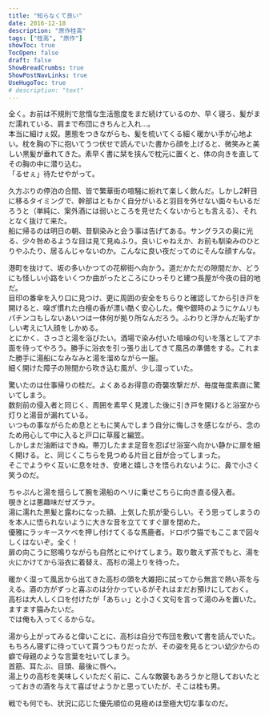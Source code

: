 ```yaml
---
title: "知らなくて良い"
date: 2016-12-18
description: "原作桂高"
tags: ["桂高", "原作"]
showToc: true
TocOpen: false
draft: false
ShowBreadCrumbs: true
ShowPostNavLinks: true
UseHugoToc: true
# description: "text"
---
```


全く。お前は不規則で怠惰な生活態度をまだ続けているのか、早く寝ろ、髪がまだ濡れている、肩まで布団にきちんと入れ…。  
本当に細けぇ奴。悪態をつきながらも、髪を梳いてくる細く暖かい手が心地よい。枕を胸の下に抱いてうつ伏せで読んでいた書から顔を上げると、微笑みと美しい黒髪が垂れてきた。素早く書に栞を挟んで枕元に置くと、体の向きを直してその胸の中に潜り込む。  
「るせぇ」待たせやがって。  
  
久方ぶりの停泊の合間、皆で繁華街の喧騒に紛れて楽しく飲んだ。しかし2軒目に移るタイミングで、幹部はともかく自分がいると羽目を外せない面々もいるだろうと（単純に、案外酒には弱いところを見せたくないからとも言える）、それとなく抜けて来た。  
船に帰るのは明日の朝、昔馴染みと会う事は告げてある。サングラスの奥に光る、少々咎めるような目は見て見ぬふり。良いじゃねえか、お前も馴染みのひとりやふたり、居るんじゃないのか。こんなに良い夜だってのにそんな顔すんな。  
  
港町を抜けて、坂の多いかつての花柳街へ向かう。道だかただの隙間だか、どうにも怪しい小路をいくつか曲がったところにひっそりと建つ長屋が今夜の目的地だ。  
目印の番傘を入り口に見つけ、更に周囲の安全をちらりと確認してから引き戸を開けると、嗅ぎ慣れた白檀の香が漂い酷く安心した。俺や銀時のようにケムリもパチンコもしないあいつは一体何が拠り所なんだろう。ふわりと浮かんだ恥ずかしい考えに1人顔をしかめる。  
とにかく、さっさと湯を浴びたい。酒場で染み付いた喧噪の匂いを落としてアホ面を待ってやろう。勝手に浴衣を引っ張り出してきて風呂の準備をする。これまた勝手に湯船になみなみと湯を溜めながら一服。  
細く開けた障子の隙間から吹き込む風が、少し湿っていた。  
  
驚いたのは仕事帰りの桂だ。よくあるお得意の奇襲攻撃だが、毎度毎度素直に驚いてしまう。  
数刻前の侵入者と同じく、周囲を素早く見渡した後に引き戸を開けると浴室から灯りと湯音が漏れている。  
いつもの事ながらため息とともに笑んでしまう自分に悔しさを感じながら、念のため用心して中に入ると戸口に草履と編笠。  
しかしまだ油断はできぬ。帯刀したまま足音を忍ばせ浴室へ向かい静かに扉を細く開ける。と、同じくこちらを見つめる片目と目が合ってしまった。  
そこでようやく互いに息を吐き、安堵と嬉しさを悟られないように、鼻で小さく笑うのだ。  
  
ちゃぷんと湯を揺らして腕を湯船のヘリに乗せこちらに向き直る侵入者。  
覗きとは悪趣味だぜズラァ。  
湯に濡れた黒髪と露わになった額、上気した肌が愛らしい。そう思ってしまうのを本人に悟られないように大きな音を立ててすぐ扉を閉めた。  
優雅にラッキースケベを押し付けてくるな馬鹿者。ドロボウ猫でもここまで図々しくはないぞ。全く！  
扉の向こうに怒鳴りながらも自然とにやけてしまう。取り敢えず茶でもと、湯を火にかけてから浴衣に着替え、高杉の湯上りを待った。  
  
暖かく湿って風呂から出てきた高杉の頭を大雑把に拭ってから無言で熱い茶を与える。酒の方がずっと喜ぶのは分かっているがそれはまだお預けにしておく。  
高杉は大人しく口を付けたが「あちぃ」と小さく文句を言って湯のみを置いた。ますます猫みたいだ。  
では俺も入ってくるからな。  
  
湯から上がってみると偉いことに、高杉は自分で布団を敷いて書を読んでいた。もちろん寝ずに待っていて貰うつもりだったが、その姿を見るとつい幼少からの癖で母親のような言葉を吐いてしまう。  
首筋、耳たぶ、目頭、最後に唇へ。  
湯上りの高杉を美味しくいただく前に、こんな敵襲もあろうかと隠しておいたとっておきの酒を与えて喜ばせようかと思っていたが、そこは桂も男。  
  
戦でも何でも、状況に応じた優先順位の見極めは至極大切な事なのだ。